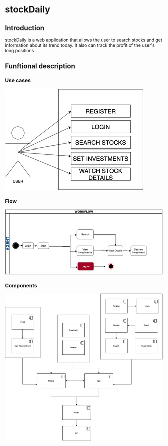 # stockDaily

## Introduction

stockDaily is a web application that allows the user to search stocks and get information about its trend today. It also can track the profit of the user's long positions

## Funftional description

### Use cases

![](./stockdaily/stockdaily-doc/use-cases.png)

### Flow

![](./stockdaily/stockdaily-doc/flow.png)


### Components

![](./stockdaily/stockdaily-doc/components.png)
